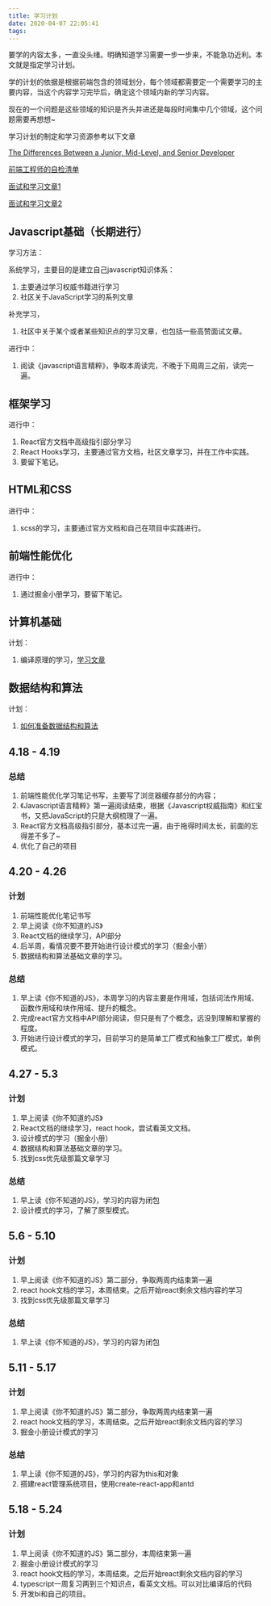 ```yaml
---
title: 学习计划
date: 2020-04-07 22:05:41
tags:
---
```


要学的内容太多，一直没头绪。明确知道学习需要一步一步来，不能急功近利。本文就是指定学习计划。

<!-- more -->

学的计划的依据是根据前端包含的领域划分，每个领域都需要定一个需要学习的主要内容，当这个内容学习完毕后，确定这个领域内新的学习内容。

现在的一个问题是这些领域的知识是齐头并进还是每段时间集中几个领域，这个问题需要再想想~

学习计划的制定和学习资源参考以下文章

[The Differences Between a Junior, Mid-Level, and Senior Developer](https://medium.com/better-programming/the-differences-between-a-junior-mid-level-and-senior-developer-bb2cb2eb000d)

[前端工程师的自检清单](https://juejin.im/post/5cc1da82f265da036023b628#heading-48)

[面试和学习文章1](https://juejin.im/post/5e85ec79e51d4547153d0738)

[面试和学习文章2](https://juejin.im/post/5e7c08bde51d455c4c66ddad)

## Javascript基础（长期进行）

学习方法：

  系统学习，主要目的是建立自己javascript知识体系：
  1. 主要通过学习权威书籍进行学习
  2. 社区关于JavaScript学习的系列文章

  补充学习，  
  1. 社区中关于某个或者某些知识点的学习文章，也包括一些高赞面试文章。

进行中：

  1. 阅读《javascript语言精粹》，争取本周读完，不晚于下周周三之前，读完一遍。

## 框架学习

进行中：

  1. React官方文档中高级指引部分学习
  2. React Hooks学习，主要通过官方文档，社区文章学习，并在工作中实践。
  3. 要留下笔记。


## HTML和CSS

进行中：

  1. scss的学习，主要通过官方文档和自己在项目中实践进行。

## 前端性能优化

进行中：

  1. 通过掘金小册学习，要留下笔记。

## 计算机基础

计划：

  1. 编译原理的学习，[学习文章](http://fullstack.blog/2017/06/24/%E5%A4%A7%E5%89%8D%E7%AB%AF%E5%BC%80%E5%8F%91%E8%80%85%E9%9C%80%E8%A6%81%E4%BA%86%E8%A7%A3%E7%9A%84%E5%9F%BA%E7%A1%80%E7%BC%96%E8%AF%91%E5%8E%9F%E7%90%86%E5%92%8C%E8%AF%AD%E8%A8%80%E7%9F%A5%E8%AF%86/)

## 数据结构和算法

计划：

  1. [如何准备数据结构和算法](https://juejin.im/post/5d5b307b5188253da24d3cd1)

## 4.18 - 4.19

  ### 总结

  1. 前端性能优化学习笔记书写，主要写了浏览器缓存部分的内容；
  2. 《Javascript语言精粹》第一遍阅读结束，根据《Javascript权威指南》和红宝书，又把JavaScript的只是大纲梳理了一遍。
  3. React官方文档高级指引部分，基本过完一遍，由于拖得时间太长，前面的忘得差不多了~
  4. 优化了自己的项目

## 4.20 - 4.26

  ### 计划

  1. 前端性能优化笔记书写
  2. 早上阅读《你不知道的JS》
  3. React文档的继续学习，API部分
  4. 后半周，看情况要不要开始进行设计模式的学习（掘金小册）
  5. 数据结构和算法基础文章的学习。

  ### 总结

  1. 早上读《你不知道的JS》，本周学习的内容主要是作用域，包括词法作用域、函数作用域和块作用域、提升的概念。
  2. 完成react官方文档中API部分阅读，但只是有了个概念，远没到理解和掌握的程度。
  3. 开始进行设计模式的学习，目前学习的是简单工厂模式和抽象工厂模式，单例模式。

## 4.27 - 5.3

  ### 计划
  1. 早上阅读《你不知道的JS》
  2. React文档的继续学习，react hook，尝试看英文文档。
  3. 设计模式的学习（掘金小册）
  4. 数据结构和算法基础文章的学习。
  5. 找到css优先级那篇文章学习

  ### 总结

  1. 早上读《你不知道的JS》，学习的内容为闭包
  2. 设计模式的学习，了解了原型模式。

## 5.6 - 5.10

  ### 计划
  1. 早上阅读《你不知道的JS》第二部分，争取两周内结束第一遍
  2. react hook文档的学习，本周结束。之后开始react剩余文档内容的学习
  3. 找到css优先级那篇文章学习
  
  ### 总结

  1. 早上读《你不知道的JS》，学习的内容为闭包

## 5.11 - 5.17

  ### 计划
  1. 早上阅读《你不知道的JS》第二部分，争取两周内结束第一遍
  2. react hook文档的学习，本周结束。之后开始react剩余文档内容的学习
  3. 掘金小册设计模式的学习

  ### 总结

  1. 早上读《你不知道的JS》，学习的内容为this和对象
  2. 搭建react管理系统项目，使用create-react-app和antd

## 5.18 - 5.24

  ### 计划
  1. 早上阅读《你不知道的JS》第二部分，本周结束第一遍
  2. 掘金小册设计模式的学习
  3. react hook文档的学习，本周结束。之后开始react剩余文档内容的学习
  4. typescript一周复习两到三个知识点，看英文文档。可以对比编译后的代码
  5. 开发bi和自己的项目。
